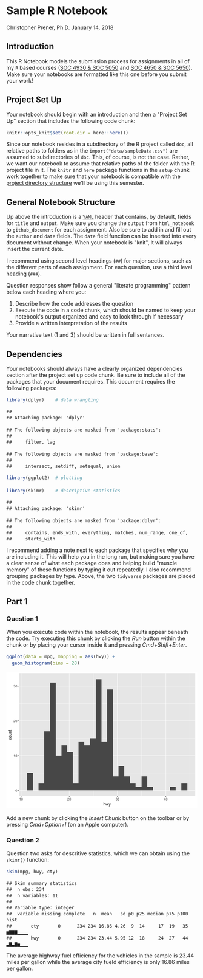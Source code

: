 Sample R Notebook
================
Christopher Prener, Ph.D.
January 14, 2018

Introduction
------------

This R Notebook models the submission process for assignments in all of my `R` based courses ([SOC 4930 & SOC 5050](https://slu-soc5050.github.io) and [SOC 4650 & SOC 5650](https://slu-soc5650.github.io)). Make sure your notebooks are formatted like this one before you submit your work!

Project Set Up
--------------

Your notebook should begin with an introduction and then a "Project Set Up" section that includes the following code chunk:

``` r
knitr::opts_knit$set(root.dir = here::here())
```

Since our notebook resides in a subdirectory of the R project called `doc`, all relative paths to folders as in the `import("data/sampleData.csv")` are assumed to subdirectories of `doc`. This, of course, is not the case. Rather, we want our notebook to assume that relative paths of the folder with the R project file in it. The `knitr` and `here` package functions in the `setup` chunk work together to make sure that your notebook is compatible with the [project directory structure](https://chris-prener.github.io/SSDSBook/organizing-projects.html) we'll be using this semester.

General Notebook Structure
--------------------------

Up above the introduction is a [`YAML`](https://en.wikipedia.org/wiki/YAML) header that contains, by default, fields for `title` and `output`. Make sure you change the `output` from `html_notebook` to `github_document` for each assignment. Also be sure to add in and fill out the `author` and `date` fields. The `date` field function can be inserted into every document without change. When your notebook is "knit", it will always insert the current date.

I recommend using second level headings (`##`) for major sections, such as the different parts of each assignment. For each question, use a third level heading (`###`).

Question responses show follow a general "literate programming" pattern below each heading where you:

1.  Describe how the code addresses the question
2.  Execute the code in a code chunk, which should be named to keep your notebook's output organized and easy to look through if necessary
3.  Provide a written interpretation of the results

Your narrative text (1 and 3) should be written in full sentances.

Dependencies
------------

Your notebooks should always have a clearly organized dependencies section after the project set up code chunk. Be sure to include all of the packages that your document requires. This document requires the following packages:

``` r
library(dplyr)    # data wrangling
```

    ## 
    ## Attaching package: 'dplyr'

    ## The following objects are masked from 'package:stats':
    ## 
    ##     filter, lag

    ## The following objects are masked from 'package:base':
    ## 
    ##     intersect, setdiff, setequal, union

``` r
library(ggplot2)  # plotting

library(skimr)    # descriptive statistics
```

    ## 
    ## Attaching package: 'skimr'

    ## The following objects are masked from 'package:dplyr':
    ## 
    ##     contains, ends_with, everything, matches, num_range, one_of,
    ##     starts_with

I recommend adding a note next to each package that specifies why you are including it. This will help you in the long run, but making sure you have a clear sense of what each package does and helping build "muscle memory" of these functions by typing it out repeatedly. I also recommend grouping packages by type. Above, the two `tidyverse` packages are placed in the code chunk together.

Part 1
------

### Question 1

When you execute code within the notebook, the results appear beneath the code. Try executing this chunk by clicking the *Run* button within the chunk or by placing your cursor inside it and pressing *Cmd+Shift+Enter*.

``` r
ggplot(data = mpg, mapping = aes(hwy)) +
  geom_histogram(bins = 28)
```

![](sampleNotebook_files/figure-markdown_github/q1-plot-1.png)

Add a new chunk by clicking the *Insert Chunk* button on the toolbar or by pressing *Cmd+Option+I* (on an Apple computer).

### Question 2

Question two asks for descritive statistics, which we can obtain using the `skimr()` function:

``` r
skim(mpg, hwy, cty)
```

    ## Skim summary statistics
    ##  n obs: 234 
    ##  n variables: 11 
    ## 
    ## Variable type: integer 
    ##  variable missing complete   n  mean   sd p0 p25 median p75 p100     hist
    ##       cty       0      234 234 16.86 4.26  9  14     17  19   35 ▅▇▇▇▁▁▁▁
    ##       hwy       0      234 234 23.44 5.95 12  18     24  27   44 ▃▇▃▇▅▁▁▁

The average highway fuel efficiency for the vehicles in the sample is 23.44 miles per gallon while the average city fueld efficiency is only 16.86 miles per gallon.
